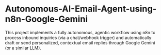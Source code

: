 # Autonomous-AI-Email-Agent-using-n8n-Google-Gemini
This project implements a fully autonomous, agentic workflow using n8n to process inbound inquiries (via a chat/webhook trigger) and automatically draft or send personalized, contextual email replies through Google Gemini (or a similar LLM).
